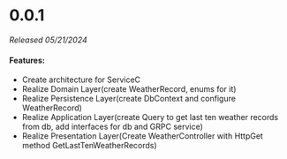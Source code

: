 # 0.0.1

_Released 05/21/2024_

#### Features:
- Create architecture for ServiceC
- Realize Domain Layer(create WeatherRecord, enums for it)
- Realize Persistence Layer(create DbContext and configure WeatherRecord)
- Realize Application Layer(create Query to get last ten weather records from db, add interfaces for db and GRPC service)
- Realize Presentation Layer(Create WeatherController with HttpGet method GetLastTenWeatherRecords)


